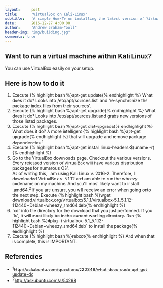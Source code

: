 ```yaml
---
layout:     post
title:      "VirtualBox on Kali-Linux"
subtitle:   "A simple How-To on installing the latest version of VirtualBox on your Kali Linux OS"
date:       2016-12-27 4:00:00
author:     "Andrew Graham-Yooll"
header-img: "img/building.jpg"
comments: true
---
```


<h2 class="section-heading">Want to run a virtual machine within Kali Linux?</h2>

<p>You can use VirtualBox easily on your setup.</p>

<h2 class="section-heading">Here is how to do it</h2>

<ol>
	<li>Execute {% highlight bash %}apt-get update{% endhighlight %} What does it do? Looks into /etc/apt/sources.list, and ‘re-synchronize the package index files from their sources’.</li>
	<li>Execute {% highlight bash %}apt-get upgrade{% endhighlight %} What does it do? Looks into /etc/apt/sources.list and grabs new versions of those listed packages.</li>
	<li>Execute {% highlight bash %}apt-get dist-upgrade{% endhighlight %} What does it do? A more intelligent {% highlight bash %}apt-get upgrade{% endhighlight %} that will upgrade and remove package dependencies.<sup>1</sup></li>
	<li>Execute {% highlight bash %}apt-get install linux-headers-$(uname -r){% endhighlight %}</li>
	<li>Go to the VirtualBox downloads page. Checkout the various versions.  Every released version of VirtualBox will have various distribution packages for numerous OS’. <br>As of writing this, I am using Kali Linux v. 2016-2. Therefore, I downloaded VirtualBox v. 5.1.12 and am able to run the wheezy codename on my machine. And you'll most likely want to install .amd64.<sup>2</sup> If you are unsure, you will receive an error when going onto the next step. Execute {% highlight bash %}wget download.virtualbox.org/virtualbox/5.1.1/virtualbox-5.1_5.1.12-112440~Debian~wheezy_amd64.deb{% endhighlight %} 
	</li>
	<li>`cd` into the directory for the download that you just performed.  If you `ls`, it will most likely be in the current working directory. Run  {% highlight bash %}dpkg -i virtualbox-5.1_5.1.12-112440~Debian~wheezy_amd64.deb` to install the package{% endhighlight %}</li>
	<li>Execute {% highlight bash %}reboot{% endhighlight %} And when that is complete, this is IMPORTANT.</li>
</ol>

<h2 class="section-heading">Referencies</h2>
<ul>
	<li>
		<sup>1</sup><a href="http://askubuntu.com/questions/222348/what-does-sudo-apt-get-update-do">http://askubuntu.com/questions/222348/what-does-sudo-apt-get-update-do</a>
	</li>
	<li>
		<sup>2</sup><a href="http://askubuntu.com/a/54298">http://askubuntu.com/a/54298</a>
	</li>
</ul>
